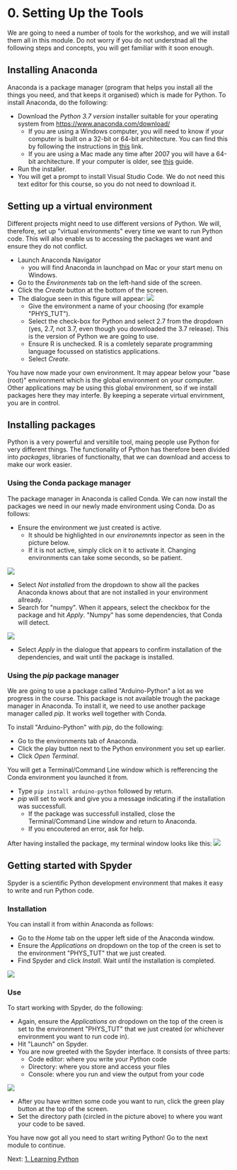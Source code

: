 # 0. Setting Up the Tools
We are going to need a number of tools for the workshop, and we will install them all in this module. Do not worry if you do not understnad all the following steps and concepts, you will get familiar with it soon enough.

## Installing Anaconda
Anaconda is a package manager (program that helps you install all the things you need, and that keeps it organised) which is made for Python. To install Anaconda, do the following:

- Download the _Python 3.7 version_ installer suitable for your operating system from https://www.anaconda.com/download/
  - If you are using a Windows computer, you will need to know if your computer is built on a 32-bit or 64-bit architecture. You can find this by following the instructions in [this](https://www.howtogeek.com/howto/21726/how-do-i-know-if-im-running-32-bit-or-64-bit-windows-answers/) link.
  - If you are using a Mac made any time after 2007 you will have a 64-bit architecture. If your computer is older, see [this](https://www.macobserver.com/tips/how-to/mac-32-bit-64-bit/) guide.
- Run the installer.
- You will get a prompt to install Visual Studio Code. We do not need this text editor for this course, so you do not need to download it.

## Setting up a virtual environment
Different projects might need to use different versions of Python. We will, therefore, set up "virtual environments" every time we want to run Python code. This will also enable us to accessing the packages we want and ensure they do not conflict.
- Launch Anaconda Navigator
  - you will find Anaconda in launchpad on Mac or your start menu on Windows.
- Go to the _Environments_ tab on the left-hand side of the screen.
- Click the _Create_ button at the bottom of the screen.
- The dialogue seen in this figure will appear:
![](Images/Anaconda1.png)
  - Give the environment a name of your choosing (for example "PHYS_TUT").
  - Select the check-box for Python and select 2.7 from the dropdown (yes, 2.7, not 3.7, even though you downloaded the 3.7 release). This is the version of Python we are going to use.
  - Ensure R is unchecked. R is a comletely separate programming language focussed on statistics applications.
  - Select _Create_.

You have now made your own environment. It may appear below your "base (root)" environment which is the global environment on your computer. Other applications may be using this global environment, so if we install packages here they may interfe. By keeping a seperate virtual envirnment, you are in control.

## Installing packages
Python is a very powerful and versitile tool, maing people use Python for very different things. The functionality of Python has therefore been divided into _packages_, libraries of functionalty, that we can download and access to make our work easier.


### Using the Conda package manager
The package manager in Anaconda is called Conda. We can now install the packages we need in our newly made environment using Conda. Do as follows:
- Ensure the environment we just created is active.
  - It should be highlighted in our _environemnts_ inpector as seen in the picture below.
  - If it is not active, simply click on it to activate it. Changing environments can take some seconds, so be patient.

![](Images/Anaconda2.png)

- Select _Not installed_ from the dropdown to show all the packes Anaconda knows about that are not installed in your environment allready.
- Search for "numpy". When it appears, select the checkbox for the package and hit _Apply_. "Numpy" has some dependencies, that Conda will detect.

![](Images/Anaconda3.png)

- Select _Apply_ in the dialogue that appears to confirm installation of the dependencies, and wait until the package is installed.


### Using the _pip_ package manager
We are going to use a package called "Arduino-Python" a lot as we progress in the course. This package is not available trough the package manager in Anaconda. To install it, we need to use another package manager called _pip_. It works well together with Conda.

To install "Arduino-Python" with _pip_, do the following:
 - Go to the environments tab of Anaconda.
 - Click the play button next to the Python environment you set up earlier.
 - Click _Open Terminal_.

You will get a Terminal/Command Line window which is refferencing the Conda environment you launched it from.
 - Type `pip install arduino-python` followed by return.
 - _pip_ will set to work and give you a message indicating if the installation was successfull.
   - If the package was successfull installed, close the Terminal/Command Line window and return to Anaconda.
   - If you encoutered an error, ask for help.

After having installed the package, my terminal window looks like this:
![](Images/terminal.png)

## Getting started with Spyder
Spyder is a scientific Python development environment that makes it easy to write and run Python code.

### Installation
 You can install it from within Anaconda as follows:
- Go to the _Home_ tab on the upper left side of the Anaconda window.
- Ensure the _Applications on_ dropdown on the top of the creen is set to the environment "PHYS_TUT" that we just created.
- Find Spyder and click _Install_. Wait until the installation is completed.

![](Images/Anaconda4.png)

### Use
To start working with Spyder, do the following:
- Again, ensure the _Applications on_ dropdown on the top of the creen is set to the environment "PHYS_TUT" that we just created (or whichever environment you want to run code in).
- Hit "Launch" on Spyder.
- You are now greeted with the Spyder interface. It consists of three parts:
  - Code editor: where you write your Python code
  - Directory: where you store and access your files
  - Console: where you run and view the output from your code

![](Images/Spyder1.png)

- After you have written some code you want to run, click the green play button at the top of the screen.
- Set the directory path (circled in the picture above) to where you want your code to be saved.

You have now got all you need to start writing Python! Go to the next module to continue.

Next: [1. Learning Python](/1.%20Learning%20Python/)
